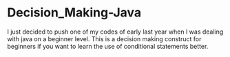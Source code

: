 # Decision_Making-Java
I just decided to push one of my codes of early last year when I was dealing with java on a beginner level.
This is a decision making construct for beginners if you want to learn the use of conditional statements better.
